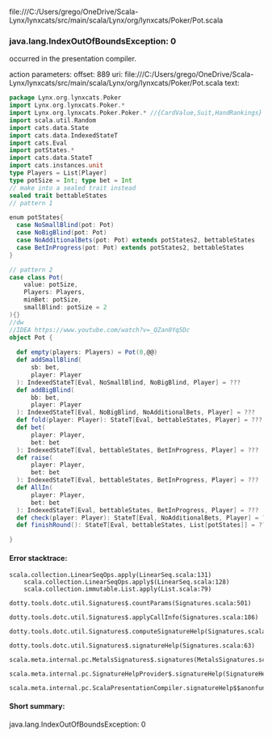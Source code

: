 file:///C:/Users/grego/OneDrive/Scala-Lynx/lynxcats/src/main/scala/Lynx/org/lynxcats/Poker/Pot.scala
### java.lang.IndexOutOfBoundsException: 0

occurred in the presentation compiler.

action parameters:
offset: 889
uri: file:///C:/Users/grego/OneDrive/Scala-Lynx/lynxcats/src/main/scala/Lynx/org/lynxcats/Poker/Pot.scala
text:
```scala
package Lynx.org.lynxcats.Poker
import Lynx.org.lynxcats.Poker.*
import Lynx.org.lynxcats.Poker.Poker.* //{CardValue,Suit,HandRankings}
import scala.util.Random
import cats.data.State
import cats.data.IndexedStateT
import cats.Eval
import potStates.*
import cats.data.StateT
import cats.instances.unit
type Players = List[Player]
type potSize = Int; type bet = Int
// make into a sealed trait instead
sealed trait bettableStates
// pattern 1

enum potStates{
  case NoSmallBlind(pot: Pot)
  case NoBigBlind(pot: Pot)
  case NoAdditionalBets(pot: Pot) extends potStates2, bettableStates
  case BetInProgress(pot: Pot) extends potStates2, bettableStates
}

// pattern 2
case class Pot(
    value: potSize,
    Players: Players,
    minBet: potSize,
    smallBlind: potSize = 2
){}
//dw
//IDEA https://www.youtube.com/watch?v=_QZan0Yq5Dc
object Pot {
  
  def empty(players: Players) = Pot(0,@@)
  def addSmallBlind(
      sb: bet,
      player: Player
  ): IndexedStateT[Eval, NoSmallBlind, NoBigBlind, Player] = ???
  def addBigBlind(
      bb: bet,
      player: Player
  ): IndexedStateT[Eval, NoBigBlind, NoAdditionalBets, Player] = ???
  def fold(player: Player): StateT[Eval, bettableStates, Player] = ???
  def bet(
      player: Player,
      bet: bet
  ): IndexedStateT[Eval, bettableStates, BetInProgress, Player] = ???
  def raise(
      player: Player,
      bet: bet
  ): IndexedStateT[Eval, bettableStates, BetInProgress, Player] = ???
  def AllIn(
      player: Player,
      bet: bet
  ): IndexedStateT[Eval, bettableStates, BetInProgress, Player] = ???
  def check(player: Player): StateT[Eval, NoAdditionalBets, Player] = ???
  def finishRound(): StateT[Eval, bettableStates, List[potStates]] = ???

}

```



#### Error stacktrace:

```
scala.collection.LinearSeqOps.apply(LinearSeq.scala:131)
	scala.collection.LinearSeqOps.apply$(LinearSeq.scala:128)
	scala.collection.immutable.List.apply(List.scala:79)
	dotty.tools.dotc.util.Signatures$.countParams(Signatures.scala:501)
	dotty.tools.dotc.util.Signatures$.applyCallInfo(Signatures.scala:186)
	dotty.tools.dotc.util.Signatures$.computeSignatureHelp(Signatures.scala:94)
	dotty.tools.dotc.util.Signatures$.signatureHelp(Signatures.scala:63)
	scala.meta.internal.pc.MetalsSignatures$.signatures(MetalsSignatures.scala:17)
	scala.meta.internal.pc.SignatureHelpProvider$.signatureHelp(SignatureHelpProvider.scala:51)
	scala.meta.internal.pc.ScalaPresentationCompiler.signatureHelp$$anonfun$1(ScalaPresentationCompiler.scala:375)
```
#### Short summary: 

java.lang.IndexOutOfBoundsException: 0